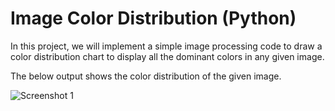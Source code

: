 # Image Color Distribution (Python)

In this project, we will implement a simple image processing code to draw a color distribution chart to display
all the dominant colors in any given image.

The below output shows the color distribution of the given image.

![Screenshot 1](https://imgur.com/a/E45SNLG.jpg)
